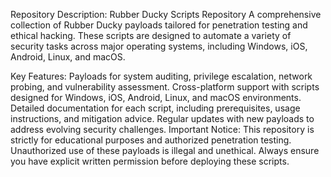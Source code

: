 Repository Description:
Rubber Ducky Scripts Repository
A comprehensive collection of Rubber Ducky payloads tailored for penetration testing and ethical hacking. These scripts are designed to automate a variety of security tasks across major operating systems, including Windows, iOS, Android, Linux, and macOS.

Key Features:
Payloads for system auditing, privilege escalation, network probing, and vulnerability assessment.
Cross-platform support with scripts designed for Windows, iOS, Android, Linux, and macOS environments.
Detailed documentation for each script, including prerequisites, usage instructions, and mitigation advice.
Regular updates with new payloads to address evolving security challenges.
Important Notice:
This repository is strictly for educational purposes and authorized penetration testing. Unauthorized use of these payloads is illegal and unethical. Always ensure you have explicit written permission before deploying these scripts.

